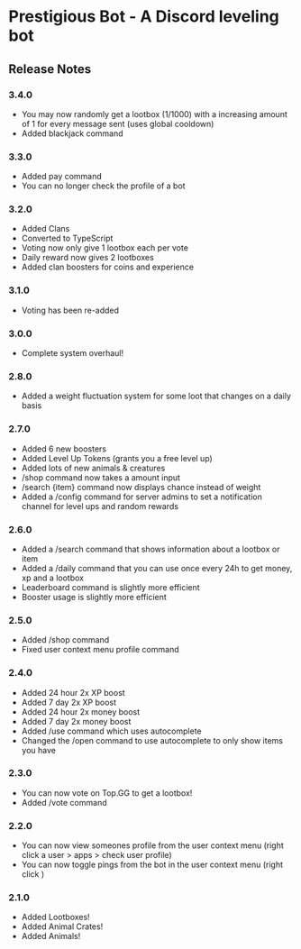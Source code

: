 # Prestigious Bot - A Discord leveling bot

## Release Notes

### 3.4.0

-   You may now randomly get a lootbox (1/1000) with a increasing amount of 1 for every message sent (uses global cooldown)
-   Added blackjack command

### 3.3.0

-   Added pay command
-   You can no longer check the profile of a bot

### 3.2.0

-   Added Clans
-   Converted to TypeScript
-   Voting now only give 1 lootbox each per vote
-   Daily reward now gives 2 lootboxes
-   Added clan boosters for coins and experience

### 3.1.0

-   Voting has been re-added

### 3.0.0

-   Complete system overhaul!

### 2.8.0

-   Added a weight fluctuation system for some loot that changes on a daily basis

### 2.7.0

-   Added 6 new boosters
-   Added Level Up Tokens (grants you a free level up)
-   Added lots of new animals & creatures
-   /shop command now takes a amount input
-   /search {item} command now displays chance instead of weight
-   Added a /config command for server admins to set a notification channel for level ups and random rewards

### 2.6.0

-   Added a /search command that shows information about a lootbox or item
-   Added a /daily command that you can use once every 24h to get money, xp and a lootbox
-   Leaderboard command is slightly more efficient
-   Booster usage is slightly more efficient

### 2.5.0

-   Added /shop command
-   Fixed user context menu profile command

### 2.4.0

-   Added 24 hour 2x XP boost
-   Added 7 day 2x XP boost
-   Added 24 hour 2x money boost
-   Added 7 day 2x money boost
-   Added /use command which uses autocomplete
-   Changed the /open command to use autocomplete to only show items you have

### 2.3.0

-   You can now vote on Top.GG to get a lootbox!
-   Added /vote command

### 2.2.0

-   You can now view someones profile from the user context menu (right click a user > apps > check user profile)
-   You can now toggle pings from the bot in the user context menu (right click )

### 2.1.0

-   Added Lootboxes!
-   Added Animal Crates!
-   Added Animals!
